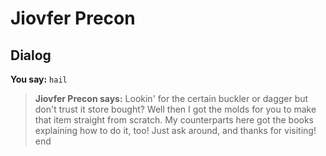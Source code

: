 # Jiovfer Precon


## Dialog

**You say:** `hail`



>**Jiovfer Precon says:** Lookin' for the certain buckler or dagger but don't trust it store bought? Well then I got the molds for you to make that item straight from scratch. My counterparts here got the books explaining how to do it, too! Just ask around, and thanks for visiting!
end
